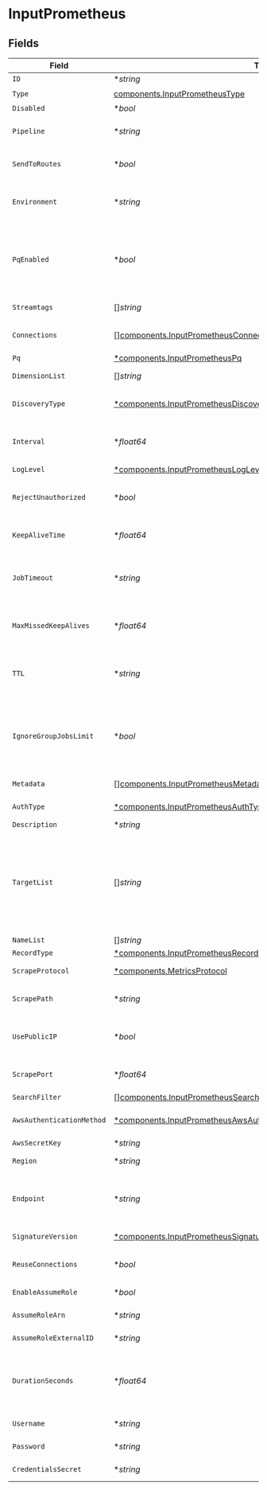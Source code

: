 # InputPrometheus


## Fields

| Field                                                                                                                                                                                                                                                                           | Type                                                                                                                                                                                                                                                                            | Required                                                                                                                                                                                                                                                                        | Description                                                                                                                                                                                                                                                                     |
| ------------------------------------------------------------------------------------------------------------------------------------------------------------------------------------------------------------------------------------------------------------------------------- | ------------------------------------------------------------------------------------------------------------------------------------------------------------------------------------------------------------------------------------------------------------------------------- | ------------------------------------------------------------------------------------------------------------------------------------------------------------------------------------------------------------------------------------------------------------------------------- | ------------------------------------------------------------------------------------------------------------------------------------------------------------------------------------------------------------------------------------------------------------------------------- |
| `ID`                                                                                                                                                                                                                                                                            | **string*                                                                                                                                                                                                                                                                       | :heavy_minus_sign:                                                                                                                                                                                                                                                              | Unique ID for this input                                                                                                                                                                                                                                                        |
| `Type`                                                                                                                                                                                                                                                                          | [components.InputPrometheusType](../../models/components/inputprometheustype.md)                                                                                                                                                                                                | :heavy_check_mark:                                                                                                                                                                                                                                                              | N/A                                                                                                                                                                                                                                                                             |
| `Disabled`                                                                                                                                                                                                                                                                      | **bool*                                                                                                                                                                                                                                                                         | :heavy_minus_sign:                                                                                                                                                                                                                                                              | N/A                                                                                                                                                                                                                                                                             |
| `Pipeline`                                                                                                                                                                                                                                                                      | **string*                                                                                                                                                                                                                                                                       | :heavy_minus_sign:                                                                                                                                                                                                                                                              | Pipeline to process data from this Source before sending it through the Routes                                                                                                                                                                                                  |
| `SendToRoutes`                                                                                                                                                                                                                                                                  | **bool*                                                                                                                                                                                                                                                                         | :heavy_minus_sign:                                                                                                                                                                                                                                                              | Select whether to send data to Routes, or directly to Destinations.                                                                                                                                                                                                             |
| `Environment`                                                                                                                                                                                                                                                                   | **string*                                                                                                                                                                                                                                                                       | :heavy_minus_sign:                                                                                                                                                                                                                                                              | Optionally, enable this config only on a specified Git branch. If empty, will be enabled everywhere.                                                                                                                                                                            |
| `PqEnabled`                                                                                                                                                                                                                                                                     | **bool*                                                                                                                                                                                                                                                                         | :heavy_minus_sign:                                                                                                                                                                                                                                                              | Use a disk queue to minimize data loss when connected services block. See [Cribl Docs](https://docs.cribl.io/stream/persistent-queues) for PQ defaults (Cribl-managed Cloud Workers) and configuration options (on-prem and hybrid Workers).                                    |
| `Streamtags`                                                                                                                                                                                                                                                                    | []*string*                                                                                                                                                                                                                                                                      | :heavy_minus_sign:                                                                                                                                                                                                                                                              | Tags for filtering and grouping in @{product}                                                                                                                                                                                                                                   |
| `Connections`                                                                                                                                                                                                                                                                   | [][components.InputPrometheusConnection](../../models/components/inputprometheusconnection.md)                                                                                                                                                                                  | :heavy_minus_sign:                                                                                                                                                                                                                                                              | Direct connections to Destinations, and optionally via a Pipeline or a Pack                                                                                                                                                                                                     |
| `Pq`                                                                                                                                                                                                                                                                            | [*components.InputPrometheusPq](../../models/components/inputprometheuspq.md)                                                                                                                                                                                                   | :heavy_minus_sign:                                                                                                                                                                                                                                                              | N/A                                                                                                                                                                                                                                                                             |
| `DimensionList`                                                                                                                                                                                                                                                                 | []*string*                                                                                                                                                                                                                                                                      | :heavy_minus_sign:                                                                                                                                                                                                                                                              | Other dimensions to include in events                                                                                                                                                                                                                                           |
| `DiscoveryType`                                                                                                                                                                                                                                                                 | [*components.InputPrometheusDiscoveryType](../../models/components/inputprometheusdiscoverytype.md)                                                                                                                                                                             | :heavy_minus_sign:                                                                                                                                                                                                                                                              | Target discovery mechanism. Use static to manually enter a list of targets.                                                                                                                                                                                                     |
| `Interval`                                                                                                                                                                                                                                                                      | **float64*                                                                                                                                                                                                                                                                      | :heavy_minus_sign:                                                                                                                                                                                                                                                              | How often in minutes to scrape targets for metrics, 60 must be evenly divisible by the value or save will fail.                                                                                                                                                                 |
| `LogLevel`                                                                                                                                                                                                                                                                      | [*components.InputPrometheusLogLevel](../../models/components/inputprometheusloglevel.md)                                                                                                                                                                                       | :heavy_minus_sign:                                                                                                                                                                                                                                                              | Collector runtime Log Level                                                                                                                                                                                                                                                     |
| `RejectUnauthorized`                                                                                                                                                                                                                                                            | **bool*                                                                                                                                                                                                                                                                         | :heavy_minus_sign:                                                                                                                                                                                                                                                              | Reject certificates that cannot be verified against a valid CA, such as self-signed certificates                                                                                                                                                                                |
| `KeepAliveTime`                                                                                                                                                                                                                                                                 | **float64*                                                                                                                                                                                                                                                                      | :heavy_minus_sign:                                                                                                                                                                                                                                                              | How often workers should check in with the scheduler to keep job subscription alive                                                                                                                                                                                             |
| `JobTimeout`                                                                                                                                                                                                                                                                    | **string*                                                                                                                                                                                                                                                                       | :heavy_minus_sign:                                                                                                                                                                                                                                                              | Maximum time the job is allowed to run (e.g., 30, 45s or 15m). Units are seconds, if not specified. Enter 0 for unlimited time.                                                                                                                                                 |
| `MaxMissedKeepAlives`                                                                                                                                                                                                                                                           | **float64*                                                                                                                                                                                                                                                                      | :heavy_minus_sign:                                                                                                                                                                                                                                                              | The number of Keep Alive Time periods before an inactive worker will have its job subscription revoked.                                                                                                                                                                         |
| `TTL`                                                                                                                                                                                                                                                                           | **string*                                                                                                                                                                                                                                                                       | :heavy_minus_sign:                                                                                                                                                                                                                                                              | Time to keep the job's artifacts on disk after job completion. This also affects how long a job is listed in the Job Inspector.                                                                                                                                                 |
| `IgnoreGroupJobsLimit`                                                                                                                                                                                                                                                          | **bool*                                                                                                                                                                                                                                                                         | :heavy_minus_sign:                                                                                                                                                                                                                                                              | When enabled, this job's artifacts are not counted toward the Worker Group's finished job artifacts limit. Artifacts will be removed only after the Collector's configured time to live.                                                                                        |
| `Metadata`                                                                                                                                                                                                                                                                      | [][components.InputPrometheusMetadatum](../../models/components/inputprometheusmetadatum.md)                                                                                                                                                                                    | :heavy_minus_sign:                                                                                                                                                                                                                                                              | Fields to add to events from this input                                                                                                                                                                                                                                         |
| `AuthType`                                                                                                                                                                                                                                                                      | [*components.InputPrometheusAuthTypeAuthenticationMethod](../../models/components/inputprometheusauthtypeauthenticationmethod.md)                                                                                                                                               | :heavy_minus_sign:                                                                                                                                                                                                                                                              | Enter credentials directly, or select a stored secret                                                                                                                                                                                                                           |
| `Description`                                                                                                                                                                                                                                                                   | **string*                                                                                                                                                                                                                                                                       | :heavy_minus_sign:                                                                                                                                                                                                                                                              | N/A                                                                                                                                                                                                                                                                             |
| `TargetList`                                                                                                                                                                                                                                                                    | []*string*                                                                                                                                                                                                                                                                      | :heavy_minus_sign:                                                                                                                                                                                                                                                              | List of Prometheus targets to pull metrics from. Values can be in URL or host[:port] format. For example: http://localhost:9090/metrics, localhost:9090, or localhost. In cases where just host[:port] is specified, the endpoint will resolve to 'http://host[:port]/metrics'. |
| `NameList`                                                                                                                                                                                                                                                                      | []*string*                                                                                                                                                                                                                                                                      | :heavy_minus_sign:                                                                                                                                                                                                                                                              | List of DNS names to resolve                                                                                                                                                                                                                                                    |
| `RecordType`                                                                                                                                                                                                                                                                    | [*components.InputPrometheusRecordType](../../models/components/inputprometheusrecordtype.md)                                                                                                                                                                                   | :heavy_minus_sign:                                                                                                                                                                                                                                                              | DNS Record type to resolve                                                                                                                                                                                                                                                      |
| `ScrapeProtocol`                                                                                                                                                                                                                                                                | [*components.MetricsProtocol](../../models/components/metricsprotocol.md)                                                                                                                                                                                                       | :heavy_minus_sign:                                                                                                                                                                                                                                                              | Protocol to use when collecting metrics                                                                                                                                                                                                                                         |
| `ScrapePath`                                                                                                                                                                                                                                                                    | **string*                                                                                                                                                                                                                                                                       | :heavy_minus_sign:                                                                                                                                                                                                                                                              | Path to use when collecting metrics from discovered targets                                                                                                                                                                                                                     |
| `UsePublicIP`                                                                                                                                                                                                                                                                   | **bool*                                                                                                                                                                                                                                                                         | :heavy_minus_sign:                                                                                                                                                                                                                                                              | Use public IP address for discovered targets. Set to false if the private IP address should be used.                                                                                                                                                                            |
| `ScrapePort`                                                                                                                                                                                                                                                                    | **float64*                                                                                                                                                                                                                                                                      | :heavy_minus_sign:                                                                                                                                                                                                                                                              | The port number in the metrics URL for discovered targets.                                                                                                                                                                                                                      |
| `SearchFilter`                                                                                                                                                                                                                                                                  | [][components.InputPrometheusSearchFilter](../../models/components/inputprometheussearchfilter.md)                                                                                                                                                                              | :heavy_minus_sign:                                                                                                                                                                                                                                                              | EC2 Instance Search Filter                                                                                                                                                                                                                                                      |
| `AwsAuthenticationMethod`                                                                                                                                                                                                                                                       | [*components.InputPrometheusAwsAuthenticationMethodAuthenticationMethod](../../models/components/inputprometheusawsauthenticationmethodauthenticationmethod.md)                                                                                                                 | :heavy_minus_sign:                                                                                                                                                                                                                                                              | AWS authentication method. Choose Auto to use IAM roles.                                                                                                                                                                                                                        |
| `AwsSecretKey`                                                                                                                                                                                                                                                                  | **string*                                                                                                                                                                                                                                                                       | :heavy_minus_sign:                                                                                                                                                                                                                                                              | N/A                                                                                                                                                                                                                                                                             |
| `Region`                                                                                                                                                                                                                                                                        | **string*                                                                                                                                                                                                                                                                       | :heavy_minus_sign:                                                                                                                                                                                                                                                              | Region where the EC2 is located                                                                                                                                                                                                                                                 |
| `Endpoint`                                                                                                                                                                                                                                                                      | **string*                                                                                                                                                                                                                                                                       | :heavy_minus_sign:                                                                                                                                                                                                                                                              | EC2 service endpoint. If empty, defaults to the AWS Region-specific endpoint. Otherwise, it must point to EC2-compatible endpoint.                                                                                                                                              |
| `SignatureVersion`                                                                                                                                                                                                                                                              | [*components.InputPrometheusSignatureVersion](../../models/components/inputprometheussignatureversion.md)                                                                                                                                                                       | :heavy_minus_sign:                                                                                                                                                                                                                                                              | Signature version to use for signing EC2 requests                                                                                                                                                                                                                               |
| `ReuseConnections`                                                                                                                                                                                                                                                              | **bool*                                                                                                                                                                                                                                                                         | :heavy_minus_sign:                                                                                                                                                                                                                                                              | Reuse connections between requests, which can improve performance                                                                                                                                                                                                               |
| `EnableAssumeRole`                                                                                                                                                                                                                                                              | **bool*                                                                                                                                                                                                                                                                         | :heavy_minus_sign:                                                                                                                                                                                                                                                              | Use Assume Role credentials to access EC2                                                                                                                                                                                                                                       |
| `AssumeRoleArn`                                                                                                                                                                                                                                                                 | **string*                                                                                                                                                                                                                                                                       | :heavy_minus_sign:                                                                                                                                                                                                                                                              | Amazon Resource Name (ARN) of the role to assume                                                                                                                                                                                                                                |
| `AssumeRoleExternalID`                                                                                                                                                                                                                                                          | **string*                                                                                                                                                                                                                                                                       | :heavy_minus_sign:                                                                                                                                                                                                                                                              | External ID to use when assuming role                                                                                                                                                                                                                                           |
| `DurationSeconds`                                                                                                                                                                                                                                                               | **float64*                                                                                                                                                                                                                                                                      | :heavy_minus_sign:                                                                                                                                                                                                                                                              | Duration of the assumed role's session, in seconds. Minimum is 900 (15 minutes), default is 3600 (1 hour), and maximum is 43200 (12 hours).                                                                                                                                     |
| `Username`                                                                                                                                                                                                                                                                      | **string*                                                                                                                                                                                                                                                                       | :heavy_minus_sign:                                                                                                                                                                                                                                                              | Username for Prometheus Basic authentication                                                                                                                                                                                                                                    |
| `Password`                                                                                                                                                                                                                                                                      | **string*                                                                                                                                                                                                                                                                       | :heavy_minus_sign:                                                                                                                                                                                                                                                              | Password for Prometheus Basic authentication                                                                                                                                                                                                                                    |
| `CredentialsSecret`                                                                                                                                                                                                                                                             | **string*                                                                                                                                                                                                                                                                       | :heavy_minus_sign:                                                                                                                                                                                                                                                              | Select or create a secret that references your credentials                                                                                                                                                                                                                      |